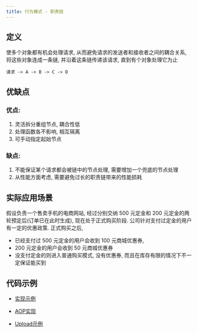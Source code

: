 ```yaml
---
title: 行为模式 - 职责链
---
```


## 定义

使多个对象都有机会处理请求, 从而避免请求的发送者和接收者之间的耦合关系, 将这些对象连成一条链, 并沿着这条链传递该请求, 直到有个对象处理它为止

```
请求 -> A -> B -> C -> D
```

## 优缺点

### 优点:

1. 灵活拆分重组节点, 耦合性低
2. 处理函数各不影响, 相互隔离
3. 可手动指定起始节点

### 缺点:

1. 不能保证某个请求都会被链中的节点处理, 需要增加一个兜底的节点处理
2. 从性能方面考虑, 需要避免过长的职责链带来的性能损耗

## 实际应用场景

假设负责一个售卖手机的电商网站, 经过分别交纳 500 元定金和 200 元定金的两轮预定后(订单已在此时生成), 现在处于正式购买阶段. 公司针对支付过定金的用户有一定的优惠政策. 正式购买之后, 
 
- 已经支付过 500 元定金的用户会收到 100 元商城优惠券,
- 200 元定金的用户会收到 50 元商城优惠券
- 没支付定金的则进入普通购买模式, 没有优惠券, 而且在库存有限的情况下不一定保证能买到

## 代码示例

- [实现示例](./chain-of-responsibility.js)

- [AOP实现](./chain-of-responsibility-aop.js)

- [Upload示例](./chain-of-responsibility-upload.js)
